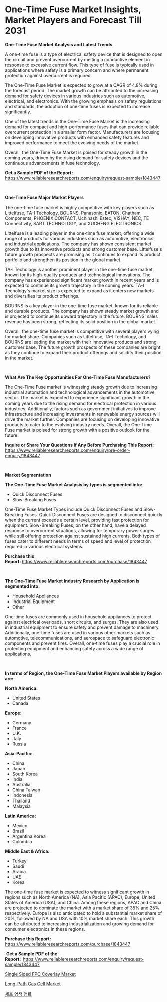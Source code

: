 <p><h1>One-Time Fuse Market Insights, Market Players and Forecast Till 2031</h1></p><p><strong>One-Time Fuse Market Analysis and Latest Trends</strong></p>
<p><p>A one-time fuse is a type of electrical safety device that is designed to open the circuit and prevent overcurrent by melting a conductive element in response to excessive current flow. This type of fuse is typically used in applications where safety is a primary concern and where permanent protection against overcurrent is required.</p><p>The One-Time Fuse Market is expected to grow at a CAGR of 4.8% during the forecast period. The market growth can be attributed to the increasing demand for safety devices in various industries such as automotive, electrical, and electronics. With the growing emphasis on safety regulations and standards, the adoption of one-time fuses is expected to increase significantly.</p><p>One of the latest trends in the One-Time Fuse Market is the increasing demand for compact and high-performance fuses that can provide reliable overcurrent protection in a smaller form factor. Manufacturers are focusing on developing innovative products with enhanced safety features and improved performance to meet the evolving needs of the market.</p><p>Overall, the One-Time Fuse Market is poised for steady growth in the coming years, driven by the rising demand for safety devices and the continuous advancements in fuse technology.</p></p>
<p><strong>Get a Sample PDF of the Report:&nbsp;</strong> <a href="https://www.reliableresearchreports.com/enquiry/request-sample/1843447">https://www.reliableresearchreports.com/enquiry/request-sample/1843447</a></p>
<p>&nbsp;</p>
<p><strong>One-Time Fuse Major Market Players</strong></p>
<p><p>The one-time fuse market is highly competitive with key players such as Littelfuse, TA-I Techology, BOURNS, Panasonic, EATON, Chatham Components, PHOENIX CONTACT, Uchihashi Estec, VISHAY, NEC, TE Connectivity, SART TECHNOLOGY, and XUCHENG ELECTRONICS.</p><p>Littelfuse is a leading player in the one-time fuse market, offering a wide range of products for various industries such as automotive, electronics, and industrial applications. The company has shown consistent market growth due to its innovative products and strong customer base. Littelfuse's future growth prospects are promising as it continues to expand its product portfolio and strengthen its position in the global market.</p><p>TA-I Techology is another prominent player in the one-time fuse market, known for its high-quality products and technological innovations. The company has experienced significant market growth in recent years and is expected to continue its growth trajectory in the coming years. TA-I Techology's market size is expected to expand as it enters new markets and diversifies its product offerings.</p><p>BOURNS is a key player in the one-time fuse market, known for its reliable and durable products. The company has shown steady market growth and is projected to continue its upward trajectory in the future. BOURNS' sales revenue has been strong, reflecting its solid position in the global market.</p><p>Overall, the one-time fuse market is competitive with several players vying for market share. Companies such as Littelfuse, TA-I Techology, and BOURNS are leading the market with their innovative products and strong customer base. The future growth prospects of these companies are bright as they continue to expand their product offerings and solidify their position in the market.</p></p>
<p>&nbsp;</p>
<p><strong>What Are The Key Opportunities For One-Time Fuse Manufacturers?</strong></p>
<p><p>The One-Time Fuse market is witnessing steady growth due to increasing industrial automation and technological advancements in the automotive sector. The market is expected to experience significant growth in the coming years due to the rising demand for electrical protection in various industries. Additionally, factors such as government initiatives to improve infrastructure and increasing investments in renewable energy sources will drive the market further. Companies are focusing on developing innovative products to cater to the evolving industry needs. Overall, the One-Time Fuse market is poised for strong growth with a positive outlook for the future.</p></p>
<p><strong>Inquire or Share Your Questions If Any Before Purchasing This Report:</strong> <a href="https://www.reliableresearchreports.com/enquiry/pre-order-enquiry/1843447">https://www.reliableresearchreports.com/enquiry/pre-order-enquiry/1843447</a></p>
<p>&nbsp;</p>
<p><strong>Market Segmentation</strong></p>
<p><strong>The One-Time Fuse Market Analysis by types is segmented into:</strong></p>
<p><ul><li>Quick Disconnect Fuses</li><li>Slow-Breaking Fuses</li></ul></p>
<p><p>One-Time Fuse Market Types include Quick Disconnect Fuses and Slow-Breaking Fuses. Quick Disconnect Fuses are designed to disconnect quickly when the current exceeds a certain level, providing fast protection for equipment. Slow-Breaking Fuses, on the other hand, have a delayed response to overcurrent situations, allowing for temporary power surges while still offering protection against sustained high currents. Both types of fuses cater to different needs in terms of speed and level of protection required in various electrical systems.</p></p>
<p><strong>Purchase this Report:&nbsp;</strong><a href="https://www.reliableresearchreports.com/purchase/1843447">https://www.reliableresearchreports.com/purchase/1843447</a></p>
<p>&nbsp;</p>
<p><strong>The One-Time Fuse Market Industry Research by Application is segmented into:</strong></p>
<p><ul><li>Household Appliances</li><li>Industrial Equipment</li><li>Other</li></ul></p>
<p><p>One-time fuses are commonly used in household appliances to protect against electrical overloads, short circuits, and surges. They are also used in industrial equipment to ensure safety and prevent damage to machinery. Additionally, one-time fuses are used in various other markets such as automotive, telecommunications, and aerospace to safeguard electronic components and prevent fires. Overall, one-time fuses play a crucial role in protecting equipment and enhancing safety across a wide range of applications.</p></p>
<p>&nbsp;</p>
<p><strong>In terms of Region, the One-Time Fuse Market Players available by Region are:</strong></p>
<p>
    <p> <strong> North America: </strong>
        <ul>
            <li>United States</li>
            <li>Canada</li>
        </ul>
        </p> 
    <p> <strong> Europe: </strong>
        <ul>
            <li>Germany</li>
            <li>France</li>
            <li>U.K.</li>
            <li>Italy</li>
            <li>Russia</li>
        </ul>
        </p> 
    <p> <strong> Asia-Pacific: </strong>
        <ul>
            <li>China</li>
            <li>Japan</li>
            <li>South Korea</li>
            <li>India</li>
            <li>Australia</li>
            <li>China Taiwan</li>
            <li>Indonesia</li>
            <li>Thailand</li>
            <li>Malaysia</li>
        </ul>
        </p> 
    <p> <strong> Latin America: </strong>
        <ul>
            <li>Mexico</li>
            <li>Brazil</li>
            <li>Argentina Korea</li>
            <li>Colombia</li>
        </ul>
        </p> 
    <p> <strong> Middle East & Africa: </strong>
        <ul>
            <li>Turkey</li>
            <li>Saudi</li>
            <li>Arabia</li>
            <li>UAE</li>
            <li>Korea</li>
        </ul>
    </p>
    </p>
<p><p>The one-time fuse market is expected to witness significant growth in regions such as North America (NA), Asia Pacific (APAC), Europe, United States of America (USA), and China. Among these regions, APAC and China are projected to dominate the market with a market share of 35% and 25% respectively. Europe is also anticipated to hold a substantial market share of 20%, followed by NA and USA with 10% market share each. This growth can be attributed to increasing industrialization and growing demand for consumer electronics in these regions.</p></p>
<p><strong>Purchase this Report: </strong><a href="https://www.reliableresearchreports.com/purchase/1843447">https://www.reliableresearchreports.com/purchase/1843447</a></p>
<p>&nbsp;<strong>Get a Sample PDF of the Report:&nbsp;&nbsp;</strong><a href="https://www.reliableresearchreports.com/enquiry/request-sample/1843447">https://www.reliableresearchreports.com/enquiry/request-sample/1843447</a></p>
<p><strong></strong></p>
<p><p><a href="https://github.com/nicoletavirag/Market-Research-Report-List-2/blob/main/single-sided-fpc-coverlay-market.md">Single Sided FPC Coverlay Market</a></p><p><a href="https://github.com/mauripalmi/Market-Research-Report-List-2/blob/main/long-path-gas-cell-market.md">Long-Path Gas Cell Market</a></p><p><a href="https://github.com/LanceOlsotn8978/Market-Research-Report-List-1/blob/main/962341012538.md">세포 염색 염료</a></p></p>